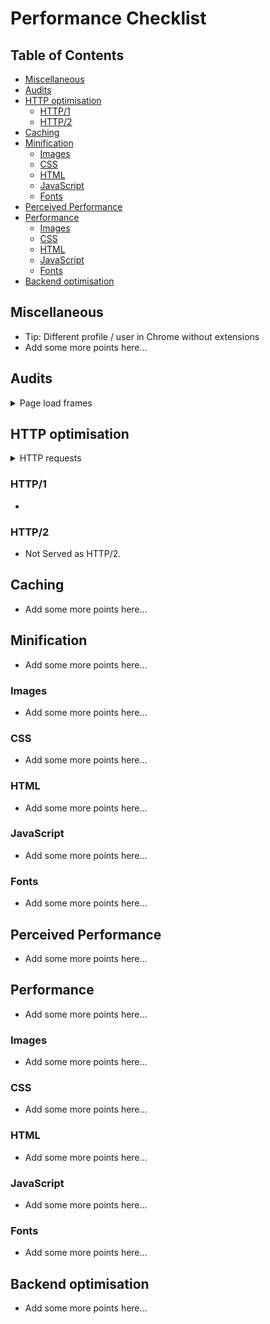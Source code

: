 # Performance Checklist

## Table of Contents

*   [Miscellaneous](#miscellaneous)
*   [Audits](#audits)
*   [HTTP optimisation](#http-optimisation)
    *   [HTTP/1](#http1)
    *   [HTTP/2](#http2)
*   [Caching](#caching)
*   [Minification](#minification)
    *   [Images](#images)
    *   [CSS](#css)
    *   [HTML](#html)
    *   [JavaScript](#javascript)
    *   [Fonts](#fonts)
*   [Perceived Performance](#perceived-performance)
*   [Performance](#performance)
    *   [Images](#images-1)
    *   [CSS](#css-1)
    *   [HTML](#html-1)
    *   [JavaScript](#javascript-1)
    *   [Fonts](#fonts-1)
*   [Backend optimisation](#backend-optimisation)

## Miscellaneous

*   Tip: Different profile / user in Chrome without extensions
*   Add some more points here...

## Audits

<details>
    <summary>Page load frames</summary>
    <details>
        <summary>Mobile</summary>
        <!-- <img src="https://iiyama12.github.io/performance-matters-checklist/readme-content/Webside-CMD-Amsterdam-performance-test/slow-loading/mobile/Schermafbeelding 2018-03-13 om 14.35.26.png" alt="State 1"> -->
        <img src="https://iiyama12.github.io/performance-matters-checklist/readme-content/Webside-CMD-Amsterdam-performance-test/slow-loading/mobile/Schermafbeelding 2018-03-13 om 14.36.16.png" alt="State 2">
        <img src="https://iiyama12.github.io/performance-matters-checklist/readme-content/Webside-CMD-Amsterdam-performance-test/slow-loading/mobile/Schermafbeelding 2018-03-13 om 14.36.18.png" alt="State 3">
        <img src="https://iiyama12.github.io/performance-matters-checklist/readme-content/Webside-CMD-Amsterdam-performance-test/slow-loading/mobile/Schermafbeelding 2018-03-13 om 14.36.50.png" alt="State 4">
        <img src="https://iiyama12.github.io/performance-matters-checklist/readme-content/Webside-CMD-Amsterdam-performance-test/slow-loading/mobile/Schermafbeelding 2018-03-13 om 14.36.54.png" alt="State 5">
    </details>
    <details>
        <summary>Laptop</summary>
        <!-- <img src="https://iiyama12.github.io/performance-matters-checklist/readme-content/Webside-CMD-Amsterdam-performance-test/slow-loading/mobile/Schermafbeelding 2018-03-13 om 14.40.33.png" alt="State 1"> -->
        <img src="https://iiyama12.github.io/performance-matters-checklist/readme-content/Webside-CMD-Amsterdam-performance-test/slow-loading/mobile/Schermafbeelding 2018-03-13 om 14.42.18.png" alt="State 2">
        <img src="https://iiyama12.github.io/performance-matters-checklist/readme-content/Webside-CMD-Amsterdam-performance-test/slow-loading/mobile/Schermafbeelding 2018-03-13 om 14.42.21.png" alt="State 3">
        <img src="https://iiyama12.github.io/performance-matters-checklist/readme-content/Webside-CMD-Amsterdam-performance-test/slow-loading/mobile/Schermafbeelding 2018-03-13 om 14.42.52.png" alt="State 4">
        <img src="https://iiyama12.github.io/performance-matters-checklist/readme-content/Webside-CMD-Amsterdam-performance-test/slow-loading/mobile/Schermafbeelding 2018-03-13 om 14.42.55.png" alt="State 5">
    </details>
</details>

## HTTP optimisation

<details>
    <summary>HTTP requests</summary>
    <img src="https://iiyama12.github.io/performance-matters-checklist/readme-content/Webside-CMD-Amsterdam-performance-test/requests/Screen Shot 2018-03-13 at 17.27.01.png" alt="State 5">
    <img src="https://iiyama12.github.io/performance-matters-checklist/readme-content/Webside-CMD-Amsterdam-performance-test/requests/Screen Shot 2018-03-13 at 17.27.32.png" alt="State 5">
</details>    

### HTTP/1

*   

### HTTP/2

*   Not Served as HTTP/2.

## Caching

*   Add some more points here...

## Minification

*   Add some more points here...

### Images

*   Add some more points here...

### CSS

*   Add some more points here...

### HTML

*   Add some more points here...

### JavaScript

*   Add some more points here...

### Fonts

*   Add some more points here...

## Perceived Performance

*   Add some more points here...

## Performance

*   Add some more points here...

### Images

*   Add some more points here...

### CSS

*   Add some more points here...

### HTML

*   Add some more points here...

### JavaScript

*   Add some more points here...

### Fonts

*   Add some more points here...

## Backend optimisation

*   Add some more points here...
